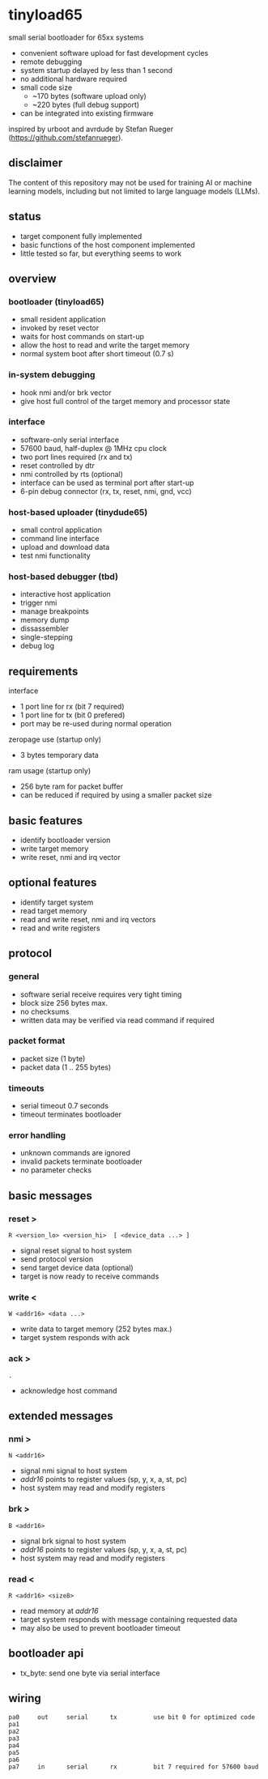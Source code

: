 # tinyload65

small serial bootloader for 65xx systems

* convenient software upload for fast development cycles
* remote debugging
* system startup delayed by less than 1 second
* no additional hardware required
* small code size
  * ~170 bytes (software upload only)
  * ~220 bytes (full debug support)
* can be integrated into existing firmware

inspired by urboot and avrdude by Stefan Rueger (<https://github.com/stefanrueger>).

## disclaimer

The content of this repository may not be used for training AI or machine
learning models, including but not limited to large language models (LLMs).

## status

* target component fully implemented
* basic functions of the host component implemented
* little tested so far, but everything seems to work

## overview

### bootloader (tinyload65)

* small resident application
* invoked by reset vector
* waits for host commands on start-up
* allow the host to read and write the target memory
* normal system boot after short timeout (0.7 s)

### in-system debugging

* hook nmi and/or brk vector
* give host full control of the target memory and processor state

### interface

* software-only serial interface
* 57600 baud, half-duplex @ 1MHz cpu clock
* two port lines required (rx and tx)
* reset controlled by dtr
* nmi controlled by rts (optional)
* interface can be used as terminal port after start-up
* 6-pin debug connector (rx, tx, reset, nmi, gnd, vcc)

### host-based uploader (tinydude65)

* small control application
* command line interface
* upload and download data
* test nmi functionality

### host-based debugger (tbd)

* interactive host application
* trigger nmi
* manage breakpoints
* memory dump
* dissassembler
* single-stepping
* debug log

## requirements

interface

* 1 port line for rx (bit 7 required)
* 1 port line for tx (bit 0 prefered)
* port may be re-used during normal operation

zeropage use (startup only)

* 3 bytes temporary data

ram usage (startup only)

* 256 byte ram for packet buffer
* can be reduced if required by using a smaller packet size

## basic features

* identify bootloader version
* write target memory
* write reset, nmi and irq vector

## optional features

* identify target system
* read target memory
* read and write reset, nmi and irq vectors
* read and write registers

## protocol

### general

* software serial receive requires very tight timing
* block size 256 bytes max.
* no checksums
* written data may be verified via read command if required

### packet format

* packet size (1 byte)
* packet data (1 .. 255 bytes)

### timeouts

* serial timeout 0.7 seconds
* timeout terminates bootloader

### error handling

* unknown commands are ignored
* invalid packets terminate bootloader
* no parameter checks

## basic messages

### reset >

    R <version_lo> <version_hi>  [ <device_data ...> ]

* signal reset signal to host system
* send protocol version
* send target device data (optional)
* target is now ready to receive commands

### write <

    W <addr16> <data ...> 

* write data to target memory (252 bytes max.)
* target system responds with ack

### ack >

    . 

* acknowledge host command

## extended messages

### nmi >

    N <addr16>

* signal nmi signal to host system
* _addr16_ points to register values (sp, y, x, a, st, pc)
* host system may read and modify registers

### brk >

    B <addr16>

* signal brk signal to host system
* _addr16_ points to register values (sp, y, x, a, st, pc)
* host system may read and modify registers

### read <

    R <addr16> <size8>

* read memory at _addr16_
* target system responds with message containing requested data
* may also be used to prevent bootloader timeout

## bootloader api

* tx_byte: send one byte via serial interface

## wiring

    pa0     out     serial      tx          use bit 0 for optimized code
    pa1     
    pa2     
    pa3     
    pa4     
    pa5     
    pa6     
    pa7     in      serial      rx          bit 7 required for 57600 baud
